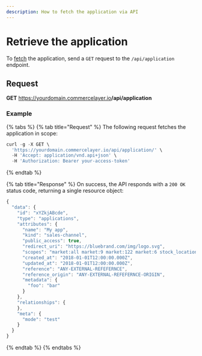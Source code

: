 ```yaml
---
description: How to fetch the application via API
---
```


# Retrieve the application

To <a href="https://docs.commercelayer.io/developers/fetching-resources" target="_blank">fetch</a> the application, send a `GET` request to the `/api/application` endpoint.

## Request

**GET** https://yourdomain.commercelayer.io<b>/api/application</b>

### **Example**

{% tabs %}
{% tab title="Request" %}
The following request fetches the application in scope:

```javascript
curl -g -X GET \
  'https://yourdomain.commercelayer.io/api/application/' \
  -H 'Accept: application/vnd.api+json' \
  -H 'Authorization: Bearer your-access-token'
```
{% endtab %}

{% tab title="Response" %}
On success, the API responds with a `200 OK` status code, returning a single resource object:

```javascript
{
  "data": {
    "id": "xYZkjABcde",
    "type": "applications",
    "attributes": {
      "name": "My app",
      "kind": "sales-channel",
      "public_access": true,
      "redirect_uri": "https://bluebrand.com/img/logo.svg",
      "scopes": "market:all market:9 market:122 market:6 stock_location:6 stock_location:33",
      "created_at": "2018-01-01T12:00:00.000Z",
      "updated_at": "2018-01-01T12:00:00.000Z",
      "reference": "ANY-EXTERNAL-REFEFERNCE",
      "reference_origin": "ANY-EXTERNAL-REFEFERNCE-ORIGIN",
      "metadata": {
        "foo": "bar"
      }
    },
    "relationships": {
    },
    "meta": {
      "mode": "test"
    }
  }
}
```
{% endtab %}
{% endtabs %}

